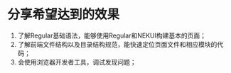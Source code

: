 # 分享希望达到的效果

1. 了解Regular基础语法，能够使用Regular和NEKUI构建基本的页面；
2. 了解前端文件结构以及目录结构规范，能快速定位页面文件和相应模块的代码；
3. 会使用浏览器开发者工具，调试发现问题；





